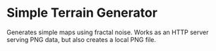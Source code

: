 # Simple Terrain Generator

Generates simple maps using fractal noise. Works as an HTTP server serving PNG
data, but also creates a local PNG file.

